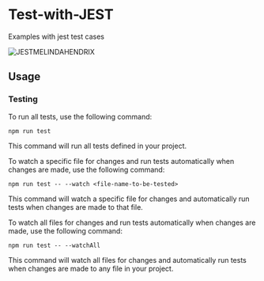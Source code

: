 # Test-with-JEST
Examples with jest test cases

![JESTMELINDAHENDRIX](https://user-images.githubusercontent.com/30796513/229303294-462ee8f8-36ea-4ec0-94c5-8ab927c04f4f.jpg)

## Usage

### Testing

To run all tests, use the following command:

```npm run test```

This command will run all tests defined in your project.

To watch a specific file for changes and run tests automatically when changes are made, use the following command:

```npm run test -- --watch <file-name-to-be-tested>```

This command will watch a specific file for changes and automatically run tests when changes are made to that file.

To watch all files for changes and run tests automatically when changes are made, use the following command:

```npm run test -- --watchAll```

This command will watch all files for changes and automatically run tests when changes are made to any file in your project.
